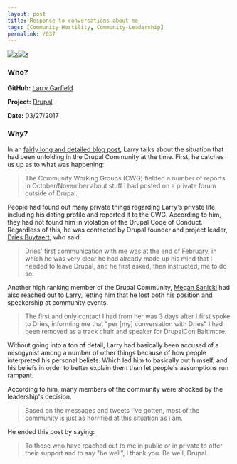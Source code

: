 ```yaml
---
layout: post
title: Response to conversations about me
tags: [Community-Hostility, Community-Leadership]
permalink: /037 
---
```


[![x](https://img.shields.io/badge/-Community%20Hostility-red)](/#CH)[![x](https://img.shields.io/badge/-Community%20Leadership-yellow)](/#CL)

### Who?

**GitHub:** [Larry Garfield](https://github.com/Crell)

**Project:** [Drupal](https://www.drupal.org/)

**Date:** 03/27/2017

### Why?

In an [fairly long and detailed blog post](https://www.garfieldtech.com/blog/tmi-part-2), Larry talks about the situation that had been unfolding in the Drupal Community at the time. First, he catches us up as to what was happening:

> The Community Working Groups (CWG) fielded a number of reports in  October/November about stuff I had posted on a private forum outside of  Drupal.

People had found out many private things regarding Larry's private life, including his dating profile and reported it to the CWG. According to him, they had not found him in violation of the Drupal Code of Conduct. Regardless of this, he was contacted by Drupal founder and project leader, [Dries Buytaert](https://www.drupal.org/u/dries), who said:

> Dries' first communication with me was at the end of February, in which  he was very clear he had already made up his mind that I needed to leave Drupal, and he first asked, then instructed, me to do so.

Another high ranking member of the Drupal Community, [Megan Sanicki](https://www.drupal.org/u/megansanicki) had also reached out to Larry, letting him that he lost both his position and speakership at community events.

> The first and only contact I had from her was 3 days after I first spoke to Dries, informing me that "per [my] conversation with Dries" I had  been removed as a track chair and speaker for DrupalCon Baltimore.

Without going into a ton of detail, Larry had basically been accused of a misogynist among a number of other things because of how people interpreted his personal beliefs. Which led him to basically out himself, and his beliefs in order to better explain them than let people's assumptions run rampant. 

According to him, many members of the community were shocked by the leadership's decision. 

> Based on the messages and tweets I've gotten, most of the community is just as horrified at this situation as I am.

He ended this post by saying: 

> To those who have reached out to me in public or in private to offer  their support and to say "be well", I thank you.  Be well, Drupal.